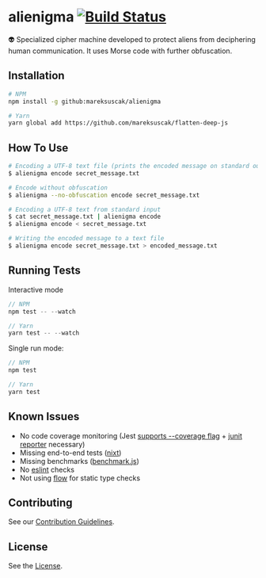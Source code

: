 # alienigma [![Build Status](https://travis-ci.org/mareksuscak/alienigma.svg?branch=master)](https://travis-ci.org/mareksuscak/alienigma)
👽  Specialized cipher machine developed to protect aliens from deciphering 
human communication. It uses Morse code with further obfuscation.

## Installation

```sh
# NPM
npm install -g github:mareksuscak/alienigma

# Yarn
yarn global add https://github.com/mareksuscak/flatten-deep-js
```

## How To Use

```sh
# Encoding a UTF-8 text file (prints the encoded message on standard output)
$ alienigma encode secret_message.txt

# Encode without obfuscation
$ alienigma --no-obfuscation encode secret_message.txt

# Encoding a UTF-8 text from standard input
$ cat secret_message.txt | alienigma encode
$ alienigma encode < secret_message.txt

# Writing the encoded message to a text file
$ alienigma encode secret_message.txt > encoded_message.txt
```

## Running Tests

Interactive mode

```js
// NPM
npm test -- --watch

// Yarn
yarn test -- --watch
```

Single run mode:

```js
// NPM
npm test

// Yarn
yarn test
```

## Known Issues

- No code coverage monitoring (Jest [supports --coverage flag](http://facebook.github.io/jest/docs/cli.html#coverage) + 
  [junit reporter](https://github.com/larrymyers/jasmine-reporters) necessary)
- Missing end-to-end tests ([nixt](https://github.com/vesln/nixt))
- Missing benchmarks ([benchmark.js](https://benchmarkjs.com/))
- No [eslint](http://eslint.org/) checks
- Not using [flow](https://flow.org/) for static type checks

## Contributing

See our [Contribution Guidelines](CONTRIBUTING.md).

## License

See the [License](LICENSE.md).
